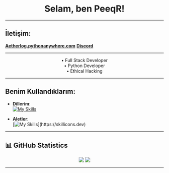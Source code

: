 
<h1 align="center">Selam, ben  PeeqR! </h1> 

---

## **İletişim**:

**[Aetherlog.pythonanywhere.com](https://aetherlog.pythonanywhere.com/)**
**[Discord](https://discord.com/users/977895397236281356)**


---


<p align="center">
  •  Full Stack Developer <br>
  •  Python Developer <br>
  •  Ethical Hacking   
</p>

---

## **Benim Kullandıklarım**:

- **Dillerim**:\
[![My Skills](https://skillicons.dev/icons?i=js,html,css,cpp,py,rust)](https://skillicons.dev)

- **Aletler**:\
[![My Skills](https://skillicons.dev/icons?i=discord,vscode,windows,)](https://skillicons.dev)
---

## 📊 **GitHub Statistics**
<p align="center">
  <img src="https://github-readme-stats.vercel.app/api?username=Aetherlog&show_icons=true&theme=tokyonight" />
  <img src="https://github-readme-stats.vercel.app/api/top-langs/?username=Aetherlog&layout=compact&theme=tokyonight" />
</p>

---

